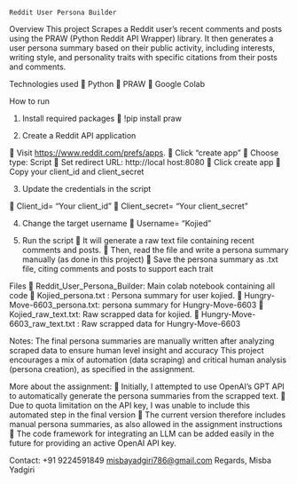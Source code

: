                                                                         Reddit User Persona Builder

Overview
This project Scrapes a Reddit user’s recent comments and posts using the PRAW (Python Reddit API Wrapper) library.
It then generates a user persona summary based on their public activity, including interests, writing style, and personality traits with specific citations from their posts and comments.

Technologies used
	Python
	PRAW
	Google Colab

How to run
1.	Install required packages
	!pip install praw

2.	Create a Reddit API application 

	Visit https://www.reddit.com/prefs/apps.
	Click “create app”
	Choose type: Script
	Set redirect URL: http://local host:8080
	Click create app
	Copy your client_id and client_secret

3.	 Update the credentials in the script 

	Client_id= “Your client_id”
	Client_secret= “Your client_secret”

4.	 Change the target username
	Username= “Kojied”

5.	Run the script 
	It will generate a raw text file containing recent comments and posts.
	Then, read the file and write a persona summary manually (as done in this project)
	Save the persona summary as .txt file, citing comments and posts to support each trait

 Files
	Reddit_User_Persona_Builder: Main colab notebook containing all code
	Kojied_persona.txt : Persona summary for user kojied.
	Hungry-Move-6603_persona.txt: persona summary for Hungry-Move-6603
	Kojied_raw_text.txt: Raw scrapped data for kojied.
	Hungry-Move-6603_raw_text.txt : Raw scrapped data for Hungry-Move-6603

  Notes:
The final persona summaries are manually written after analyzing scraped data to ensure human level insight and accuracy
This project encourages a mix of automation (data scraping) and critical human analysis (persona creation), as specified in the assignment.

More about the assignment:
	Initially, I attempted to use OpenAI’s GPT API to automatically generate the persona summaries from the scrapped text.
	Due to quota limitation on the API key, I was unable to include this automated step in the final version
	The current version therefore includes manual persona summaries, as also allowed in the assignment instructions
	The code framework for integrating an LLM can be added easily in the future for providing an active OpenAI API key.

Contact:
+91 9224591849
misbayadgiri786@gmail.com
Regards,
Misba Yadgiri








































